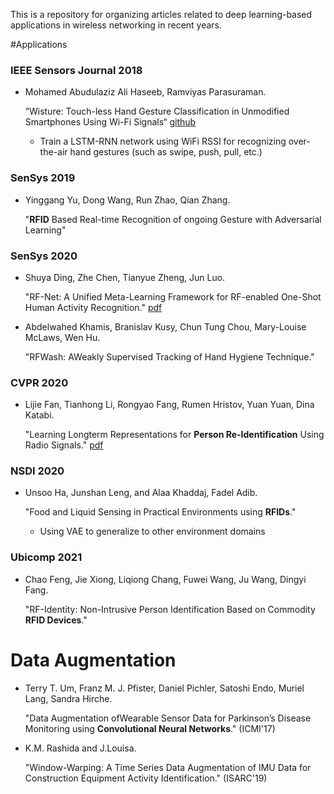 This is a repository for organizing articles related to deep learning-based applications in wireless networking in recent years. 

#Applications

### IEEE Sensors Journal 2018
- Mohamed Abudulaziz Ali Haseeb, Ramviyas Parasuraman.
  
  ”Wisture: Touch-less Hand Gesture Classification in Unmodified Smartphones Using Wi-Fi Signals“ [github](https://github.com/mohaseeb/wisture)
   - Train a LSTM-RNN network using WiFi RSSI for recognizing over-the-air hand gestures (such as swipe, push, pull, etc.) 

### SenSys 2019
- Yinggang Yu, Dong Wang, Run Zhao, Qian Zhang.
   
   "**RFID** Based Real-time Recognition of ongoing Gesture with Adversarial Learning"
   
### SenSys 2020
- Shuya Ding, Zhe Chen, Tianyue Zheng, Jun Luo.
   
   "RF-Net: A Unified Meta-Learning Framework for RF-enabled One-Shot Human Activity Recognition." [pdf](https://dl.acm.org/doi/pdf/10.1145/3384419.3430735)
   
- Abdelwahed Khamis, Branislav Kusy, Chun Tung Chou, Mary-Louise McLaws, Wen Hu.
   
   "RFWash: AWeakly Supervised Tracking of Hand Hygiene Technique."

### CVPR 2020
- Lijie Fan, Tianhong Li, Rongyao Fang, Rumen Hristov, Yuan Yuan, Dina Katabi.
   
   "Learning Longterm Representations for **Person Re-Identification** Using Radio Signals." [pdf](https://openaccess.thecvf.com/content_CVPR_2020/papers/Fan_Learning_Longterm_Representations_for_Person_Re-Identification_Using_Radio_Signals_CVPR_2020_paper.pdf)
   
### NSDI 2020
- Unsoo Ha, Junshan Leng, and Alaa Khaddaj, Fadel Adib.
   
   "Food and Liquid Sensing in Practical Environments using **RFIDs**."
   - Using VAE to generalize to other environment domains
   
### Ubicomp 2021
- Chao Feng, Jie Xiong, Liqiong Chang, Fuwei Wang, Ju Wang, Dingyi Fang.
   
   "RF-Identity: Non-Intrusive Person Identification Based on Commodity **RFID Devices**."


# Data Augmentation
- Terry T. Um, Franz M. J. Pfister, Daniel Pichler, Satoshi Endo, Muriel Lang, Sandra Hirche.
   
   "Data Augmentation ofWearable Sensor Data for Parkinson’s Disease Monitoring using **Convolutional Neural Networks**." (ICMI'17)
   
- K.M. Rashida and J.Louisa.

   "Window-Warping: A Time Series Data Augmentation of IMU Data for Construction Equipment Activity Identification." (ISARC'19)
